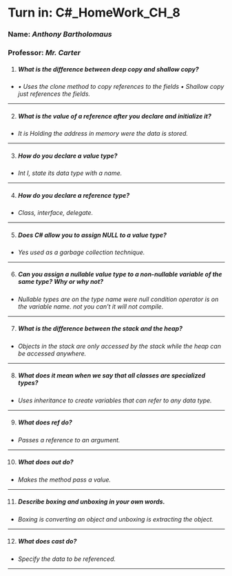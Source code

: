 # **Turn in:** **C#_HomeWork_CH_8**
### **Name:** *Anthony Bartholomaus*
### Professor: *Mr. Carter*

1.  ##### What is the difference between deep copy and shallow copy?
- *•	Uses the clone method to copy references to the fields
•	Shallow copy just references the fields.*
---
2.  ##### What is the value of a reference after you declare and initialize it?
- *It is Holding the address in memory were the data is stored.*
---
3.  ##### How do you declare a value type?
- *Int I, state its data type with a name.*
---
4.  ##### How do you declare a reference type?
- *Class, interface, delegate.*
---
5.  ##### Does C# allow you to assign NULL to a value type?
- *Yes used as a garbage collection technique.*
---
6.  ##### Can you assign a nullable value type to a non-nullable variable of the same type? Why or why not?
- *Nullable types are on the type name were null condition operator is on the variable name. not you can’t it will not compile.*
---
7.  ##### What is the difference between the stack and the heap?
- *Objects in the stack are only accessed by the stack while the heap can be accessed anywhere.*
---
8.  ##### What does it mean when we say that all classes are specialized types?
- *Uses inheritance to create variables that can refer to any data type.*
---
9.  ##### What does ref do?
- *Passes a reference to an argument.*
---
10. ##### What does out do?
- *Makes the method pass a value.*
---
11. ##### Describe boxing and unboxing in your own words.
- *Boxing is converting an object and unboxing is extracting the object.*
---
12. ##### What does cast do?
- *Specify the data to be referenced.*
---
